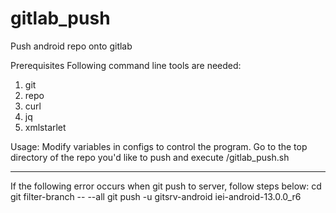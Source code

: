 # gitlab_push
Push android repo onto gitlab

Prerequisites
Following command line tools are needed:
1. git
2. repo
3. curl
4. jq
5. xmlstarlet

Usage:
Modify variables in configs to control the program.
Go to the top directory of the repo you'd like to push and execute
<directory where gitlab_push is placed>/gitlab_push.sh

--------------
If the following error occurs when git push to server, follow steps below:
cd <the project directory>
git filter-branch -- --all
git push -u gitsrv-android iei-android-13.0.0_r6
